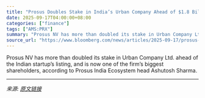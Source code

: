 ```yaml
---
title: "Prosus Doubles Stake in India’s Urban Company Ahead of $1.8 Billion IPO"
date: 2025-09-17T04:00:00+08:00
categories: ["finance"]
tags: ["AMS:PRX"]
summary: "Prosus NV has more than doubled its stake in Urban Company Ltd. ahead of the Indian startup’s listing, and is now one of the firm’s biggest shareholders, according to Prosus India Ecosystem head Ashut"
source_url: "https://www.bloomberg.com/news/articles/2025-09-17/prosus-doubles-stake-in-india-s-urban-ahead-of-1-8-billion-ipo"
---
```


Prosus NV has more than doubled its stake in Urban Company Ltd. ahead of the Indian startup’s listing, and is now one of the firm’s biggest shareholders, according to Prosus India Ecosystem head Ashutosh Sharma.

---

*来源: [原文链接](https://www.bloomberg.com/news/articles/2025-09-17/prosus-doubles-stake-in-india-s-urban-ahead-of-1-8-billion-ipo)*
